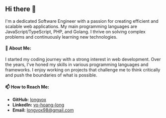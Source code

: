 ## Hi there 👋

I'm a dedicated Software Engineer with a passion for creating efficient and scalable web applications. My main programming languages are JavaScript/TypeScript, PHP, and Golang. I thrive on solving complex problems and continuously learning new technologies.

#### 🌟 About Me:
I started my coding journey with a strong interest in web development. Over the years, I've honed my skills in various programming languages and frameworks. I enjoy working on projects that challenge me to think critically and push the boundaries of what is possible.

#### 📫 How to Reach Me:
- **GitHub:** [longvox](https://github.com/longvox)
- **LinkedIn:** [vo-hoang-long](https://www.linkedin.com/in/vo-hoang-long)
- **Email:** longvox98@gmail.com
<!--
**longvox/longvox** is a ✨ _special_ ✨ repository because its `README.md` (this file) appears on your GitHub profile.

Here are some ideas to get you started:

- 🔭 I’m currently working on ...
- 🌱 I’m currently learning ...
- 👯 I’m looking to collaborate on ...
- 🤔 I’m looking for help with ...
- 💬 Ask me about ...
- 📫 How to reach me: ...
- 😄 Pronouns: ...
- ⚡ Fun fact: ...
-->
